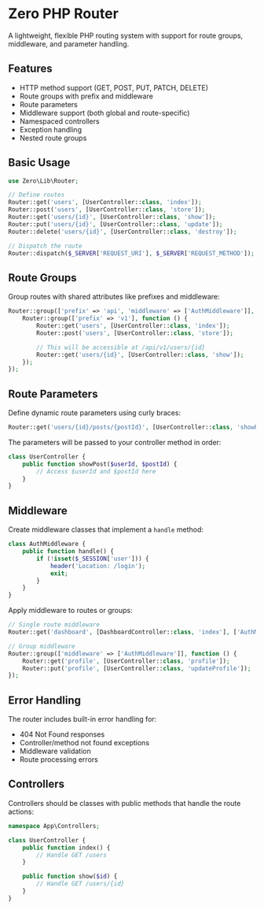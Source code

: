 # Zero PHP Router

A lightweight, flexible PHP routing system with support for route groups, middleware, and parameter handling.

## Features

- HTTP method support (GET, POST, PUT, PATCH, DELETE)
- Route groups with prefix and middleware
- Route parameters
- Middleware support (both global and route-specific)
- Namespaced controllers
- Exception handling
- Nested route groups

## Basic Usage

```php
use Zero\Lib\Router;

// Define routes
Router::get('users', [UserController::class, 'index']);
Router::post('users', [UserController::class, 'store']);
Router::get('users/{id}', [UserController::class, 'show']);
Router::put('users/{id}', [UserController::class, 'update']);
Router::delete('users/{id}', [UserController::class, 'destroy']);

// Dispatch the route
Router::dispatch($_SERVER['REQUEST_URI'], $_SERVER['REQUEST_METHOD']);
```

## Route Groups

Group routes with shared attributes like prefixes and middleware:

```php
Router::group(['prefix' => 'api', 'middleware' => ['AuthMiddleware']], function () {
    Router::group(['prefix' => 'v1'], function () {
        Router::get('users', [UserController::class, 'index']);
        Router::post('users', [UserController::class, 'store']);

        // This will be accessible at /api/v1/users/{id}
        Router::get('users/{id}', [UserController::class, 'show']);
    });
});
```

## Route Parameters

Define dynamic route parameters using curly braces:

```php
Router::get('users/{id}/posts/{postId}', [UserController::class, 'showPost']);
```

The parameters will be passed to your controller method in order:

```php
class UserController {
    public function showPost($userId, $postId) {
        // Access $userId and $postId here
    }
}
```

## Middleware

Create middleware classes that implement a `handle` method:

```php
class AuthMiddleware {
    public function handle() {
        if (!isset($_SESSION['user'])) {
            header('Location: /login');
            exit;
        }
    }
}
```

Apply middleware to routes or groups:

```php
// Single route middleware
Router::get('dashboard', [DashboardController::class, 'index'], ['AuthMiddleware']);

// Group middleware
Router::group(['middleware' => ['AuthMiddleware']], function () {
    Router::get('profile', [UserController::class, 'profile']);
    Router::put('profile', [UserController::class, 'updateProfile']);
});
```

## Error Handling

The router includes built-in error handling for:

- 404 Not Found responses
- Controller/method not found exceptions
- Middleware validation
- Route processing errors

## Controllers

Controllers should be classes with public methods that handle the route actions:

```php
namespace App\Controllers;

class UserController {
    public function index() {
        // Handle GET /users
    }

    public function show($id) {
        // Handle GET /users/{id}
    }
}
```
